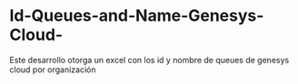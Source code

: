 # Id-Queues-and-Name-Genesys-Cloud-
Este desarrollo otorga un excel con los id y nombre de queues de genesys cloud por organización

